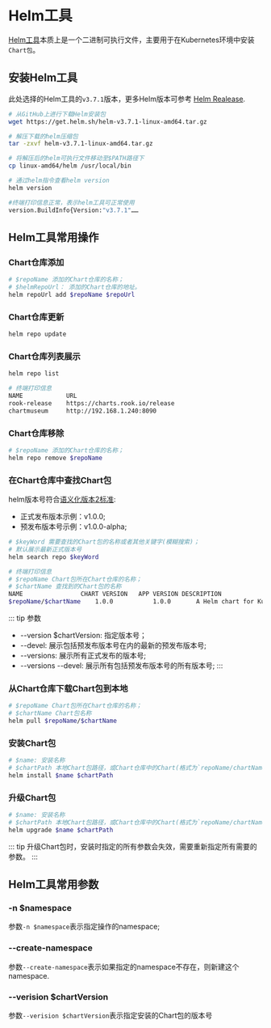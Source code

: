 # Helm工具

[Helm工具](https://helm.sh/zh/docs/)本质上是一个二进制可执行文件，主要用于在Kubernetes环境中安装`Chart包`。

## 安装Helm工具

此处选择的Helm工具的`v3.7.1`版本，更多Helm版本可参考 [Helm Realease](https://github.com/helm/helm/releases).
```bash
# 从GitHub上进行下载Helm安装包
wget https://get.helm.sh/helm-v3.7.1-linux-amd64.tar.gz

# 解压下载的helm压缩包
tar -zxvf helm-v3.7.1-linux-amd64.tar.gz

# 将解压后的helm可执行文件移动至$PATH路径下
cp linux-amd64/helm /usr/local/bin

# 通过helm指令查看helm version
helm version

#终端打印信息正常，表示helm工具可正常使用
version.BuildInfo{Version:"v3.7.1"……
```

## Helm工具常用操作

### Chart仓库添加
```bash
# $repoName 添加的Chart仓库的名称；
# $helmRepoUrl： 添加的Chart仓库的地址。
helm repoUrl add $repoName $repoUrl
```

### Chart仓库更新
```bash
helm repo update
```

### Chart仓库列表展示
```bash
helm repo list

# 终端打印信息
NAME        	URL                           
rook-release	https://charts.rook.io/release
chartmuseum 	http://192.168.1.240:8090 
```

### Chart仓库移除
```bash
# $repoName 添加的Chart仓库的名称；
helm repo remove $repoName
```

### 在Chart仓库中查找Chart包
helm版本号符合[语义化版本2标准](https://semver.org/spec/v2.0.0.html):
- 正式发布版本示例：v1.0.0;
- 预发布版本号示例：v1.0.0-alpha;

```bash
# $keyWord 需要查找的Chart包的名称或者其他关键字(模糊搜索)；
# 默认展示最新正式版本号
helm search repo $keyWord

# 终端打印信息
# $repoName Chart包所在Chart仓库的名称；
# $chartName 查找到的Chart包的名称
NAME                CHART VERSION	APP VERSION	DESCRIPTION                
$repoName/$chartName	1.0.0        	1.0.0      	A Helm chart for Kubernetes
```

::: tip 参数
- --version $chartVersion: 指定版本号；
- --devel: 展示包括预发布版本号在内的最新的预发布版本号;
- --versions: 展示所有正式发布的版本号;
- --versions --devel: 展示所有包括预发布版本号的所有版本号;
:::


### 从Chart仓库下载Chart包到本地
```bash
# $repoName Chart包所在Chart仓库的名称；
# $chartName Chart包名称
helm pull $repoName/$chartName
```


### 安装Chart包
```bash
# $name: 安装名称
# $chartPath 本地Chart包路径，或Chart仓库中的Chart(格式为`repoName/chartName`)
helm install $name $chartPath
```


### 升级Chart包
```bash
# $name: 安装名称
# $chartPath 本地Chart包路径，或Chart仓库中的Chart(格式为`repoName/chartName`)
helm upgrade $name $chartPath
```

::: tip
升级Chart包时，安装时指定的所有参数会失效，需要重新指定所有需要的参数。
:::


## Helm工具常用参数

### -n $namespace

参数`-n $namespace`表示指定操作的namespace;

### --create-namespace

参数`--create-namespace`表示如果指定的namespace不存在，则新建这个namespace.

### --verision $chartVersion

参数`--verision $chartVersion`表示指定安装的Chart包的版本号
